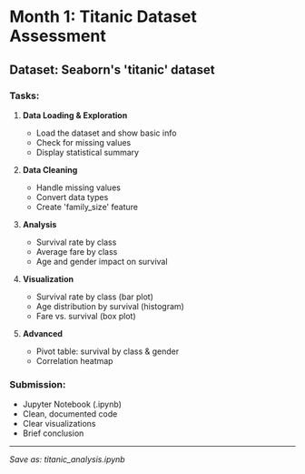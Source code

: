 # Month 1: Titanic Dataset Assessment

## Dataset: Seaborn's 'titanic' dataset

### Tasks:
1. **Data Loading & Exploration**
   - Load the dataset and show basic info
   - Check for missing values
   - Display statistical summary

2. **Data Cleaning**
   - Handle missing values
   - Convert data types
   - Create 'family_size' feature

3. **Analysis**
   - Survival rate by class
   - Average fare by class
   - Age and gender impact on survival

4. **Visualization**
   - Survival rate by class (bar plot)
   - Age distribution by survival (histogram)
   - Fare vs. survival (box plot)

5. **Advanced**
   - Pivot table: survival by class & gender
   - Correlation heatmap

### Submission:
- Jupyter Notebook (.ipynb)
- Clean, documented code
- Clear visualizations
- Brief conclusion

---
*Save as: titanic_analysis.ipynb*